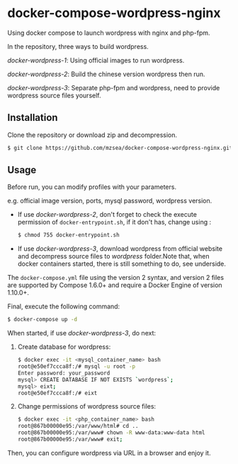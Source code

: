 # docker-compose-wordpress-nginx
Using docker compose to launch wordpress with nginx and php-fpm.

In the repository, three ways to build wordpress.

*docker-wordpress-1*: Using official images to run wordpress.

*docker-wordpress-2*: Build the chinese version wordpress then run.

*docker-wordpress-3*: Separate php-fpm and wordpress, need to provide wordpress source files yourself.

## Installation

Clone the repository or download zip and decompression.

```bash
$ git clone https://github.com/mzsea/docker-compose-wordpress-nginx.git
```

## Usage

Before run, you can modify profiles with your parameters.

e.g. official image version, ports, mysql password, wordpress version.

* If use *docker-wordpress-2*, don't forget to check the execute permission of  `docker-entrypoint.sh`, if it don't has, change using :

    ```bash
    $ chmod 755 docker-entrypoint.sh
    ```

* If use *docker-wordpress-3*, download wordpress from official website and decompress source files to *wordpress* folder.Note that, when docker containers started, there is still something to do, see underside.

The `docker-compose.yml` file using the version 2 syntax, and version 2 files are supported by Compose 1.6.0+ and require a Docker Engine of version 1.10.0+.

Final, execute the following command:

```bash
$ docker-compose up -d
```

When started, if use *docker-wordpress-3*, do next:

1. Create database for wordpress:

    ```bash
    $ docker exec -it <mysql_container_name> bash
    root@e50ef7ccca8f:/# mysql -u root -p
    Enter password: your_password
    mysql> CREATE DATABASE IF NOT EXISTS `wordpress`;
    mysql> eixt;
    root@e50ef7ccca8f:/# eixt
    ```

2. Change permissions of wordpress source files:

    ```bash
    $ docker exec -it <php_container_name> bash
    root@867b00000e95:/var/www/html# cd ..
    root@867b00000e95:/var/www# chown -R www-data:www-data html
    root@867b00000e95:/var/www# exit;
    ```

Then, you can configure wordpress via URL in a browser and enjoy it.
